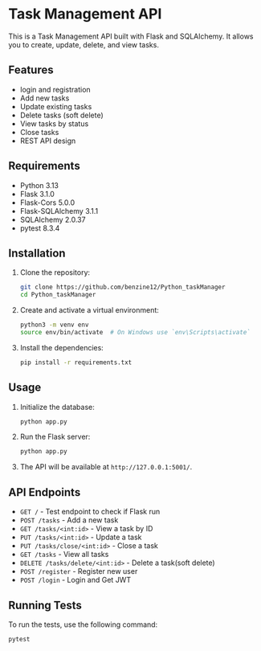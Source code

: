 # Task Management API

This is a Task Management API built with Flask and SQLAlchemy. It allows you to create, update, delete, and view tasks.

## Features

- login and registration
- Add new tasks
- Update existing tasks
- Delete tasks (soft delete)
- View tasks by status
- Close tasks
- REST API design

## Requirements

- Python 3.13
- Flask 3.1.0
- Flask-Cors 5.0.0
- Flask-SQLAlchemy 3.1.1
- SQLAlchemy 2.0.37
- pytest 8.3.4

## Installation

1. Clone the repository:
    ```sh
    git clone https://github.com/benzine12/Python_taskManager
    cd Python_taskManager
    ```

2. Create and activate a virtual environment:
    ```sh
    python3 -m venv env
    source env/bin/activate  # On Windows use `env\Scripts\activate`
    ```

3. Install the dependencies:
    ```sh
    pip install -r requirements.txt
    ```

## Usage

1. Initialize the database:
    ```sh
    python app.py
    ```

2. Run the Flask server:
    ```sh
    python app.py
    ```

3. The API will be available at `http://127.0.0.1:5001/`.

## API Endpoints
- `GET /` - Test endpoint to check if Flask run
- `POST /tasks` - Add a new task
- `GET /tasks/<int:id>` - View a task by ID
- `PUT /tasks/<int:id>` - Update a task
- `PUT /tasks/close/<int:id>` - Close a task
- `GET /tasks` - View all tasks
- `DELETE /tasks/delete/<int:id>` - Delete a task(soft delete)
- `POST /register` - Register new user
- `POST /login` - Login and Get JWT 


## Running Tests

To run the tests, use the following command:
```sh
pytest